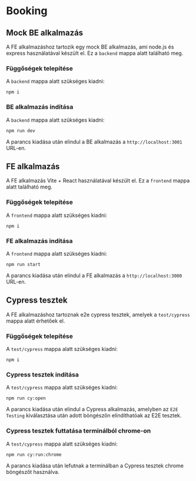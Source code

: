 # Booking

## Mock BE alkalmazás

A FE alkalmazáshoz tartozik egy mock BE alkalmazás, ami node.js és express használatával készült el.
Ez a `backend` mappa alatt található meg.

### Függőségek telepítése

A `backend` mappa alatt szükséges kiadni:

```shell
npm i 
```

### BE alkalmazás indítása

A `backend` mappa alatt szükséges kiadni:

```shell
npm run dev
```

A parancs kiadása után elindul a BE alkalmazás a `http://localhost:3001` URL-en.

## FE alkalmazás

A FE alkalmazás Vite + React használatával készült el.
Ez a `frontend` mappa alatt található meg.

### Függőségek telepítése

A `frontend` mappa alatt szükséges kiadni:

```shell
npm i 
```

### FE alkalmazás indítása

A `frontend` mappa alatt szükséges kiadni:

```shell
npm run start
```

A parancs kiadása után elindul a FE alkalmazás a `http://localhost:3000` URL-en.

## Cypress tesztek

A FE alkalmazáshoz tartoznak e2e cypress tesztek, amelyek a `test/cypress` mappa alatt érhetőek el.

### Függőségek telepítése

A `test/cypress` mappa alatt szükséges kiadni:

```shell
npm i 
```

### Cypress tesztek indítása

A `test/cypress` mappa alatt szükséges kiadni:

```shell
npm run cy:open
```

A parancs kiadása után elindul a Cypress alkalmazás, amelyben az `E2E Testing` kiválasztása után adott böngészőn elindíthatóak az E2E tesztek.

### Cypress tesztek futtatása terminálból chrome-on

A `test/cypress` mappa alatt szükséges kiadni:

```shell
npm run cy:run:chrome
```

A parancs kiadása után lefutnak a terminálban a Cypress tesztek chrome böngészőt használva.
